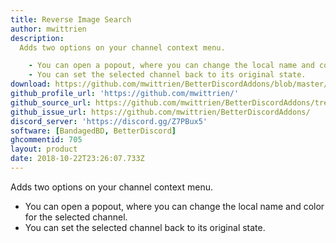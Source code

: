 ```yaml
---
title: Reverse Image Search
author: mwittrien
description:
  Adds two options on your channel context menu.

    - You can open a popout, where you can change the local name and color for the selected channel.
    - You can set the selected channel back to its original state.
download: https://github.com/mwittrien/BetterDiscordAddons/blob/master/Plugins/ReverseImageSearch/ReverseImageSearch.plugin.js
github_profile_url: 'https://github.com/mwittrien/'
github_source_url: https://github.com/mwittrien/BetterDiscordAddons/tree/master/Plugins/ReverseImageSearch
github_issue_url: https://github.com/mwittrien/BetterDiscordAddons/
discord_server: 'https://discord.gg/Z7PBux5'
software: [BandagedBD, BetterDiscord]
ghcommentid: 705
layout: product
date: 2018-10-22T23:26:07.733Z
---
```

Adds two options on your channel context menu.

  - You can open a popout, where you can change the local name and color for the selected channel.
  - You can set the selected channel back to its original state.